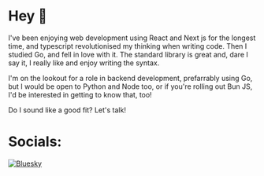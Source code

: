 # Hey 👋

I've been enjoying web development using React and Next js for the longest time, and typescript revolutionised my thinking when writing code. Then I studied Go, and fell in love with it. The standard library is great and, dare I say it, I really like and enjoy writing the syntax.

I'm on the lookout for a role in backend development, prefarrably using Go, but I would be open to Python and Node too, or if you're rolling out Bun JS, I'd be interested in getting to know that, too!

Do I sound like a good fit? Let's talk!


# Socials:
[![Bluesky](https://img.shields.io/badge/bluesky-0285FF?style=for-the-badge&logo=bluesky&logoColor=%23FFFFFF)](https://bsky.app/profile/leonlonsdale.dev) 

